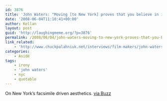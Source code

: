 ```yaml
---
id: 3876
title: 'John Waters: "Moving [to New York] proves that you believe in irony"'
date: '2008-06-04T11:10:41+00:00'
author: Kellan
layout: post
guid: 'http://laughingmeme.org/?p=3876'
permalink: /2008/06/04/john-waters-moving-to-new-york-proves-that-you-believe-in-irony/
link_related:
    - 'http://www.chuckpalahniuk.net/interviews/film-makers/john-waters-interview'
categories:
    - Aside
tags:
    - irony
    - 'john waters'
    - nyc
    - quotable
---
```


On New York’s facsimile driven aesthetics. [via Buzz](http://twitter.com/buzz/statuses/826647115)